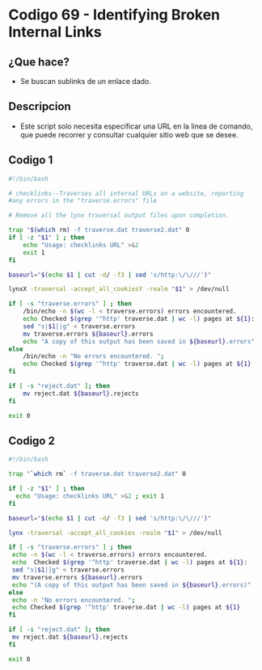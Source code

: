# Codigo 69 - Identifying Broken Internal Links

## ¿Que hace?
- Se buscan sublinks de un enlace dado.

## Descripcion
- Este script solo necesita especificar una URL en la linea de comando, que puede recorrer y consultar cualquier sitio web que se desee.

## Codigo 1
```bash
#!/bin/bash

# checklinks--Traverses all internal URLs on a website, reporting
#any errors in the "traverse.errors" file

# Remove all the lynx traversal output files upon completion.

trap "$(which rm) -f traverse.dat traverse2.dat" 0
if [ -z "$1" ] ; then
    echo "Usage: checklinks URL" >&2
    exit 1
fi

baseurl="$(echo $1 | cut -d/ -f3 | sed 's/http:\/\///')"

lynxX -traversal -accept_all_cookiesY -realm "$1" > /dev/null

if [ -s "traverse.errors" ] ; then
    /bin/echo -n $(wc -l < traverse.errors) errors encountered.
    echo Checked $(grep '^http' traverse.dat | wc -l) pages at ${1}:
    sed "s|$1||g" < traverse.errors
    mv traverse.errors ${baseurl}.errors
    echo "A copy of this output has been saved in ${baseurl}.errors"
else
    /bin/echo -n "No errors encountered. ";
    echo Checked $(grep '^http' traverse.dat | wc -l) pages at ${1}
fi

if [ -s "reject.dat" ]; then
    mv reject.dat ${baseurl}.rejects
fi

exit 0
```

## Codigo 2
```bash
#!/bin/bash

trap "`which rm` -f traverse.dat traverse2.dat" 0

if [ -z "$1" ] ; then
  echo "Usage: checklinks URL" >&2 ; exit 1
fi

baseurl="$(echo $1 | cut -d/ -f3 | sed 's/http:\/\///')"

lynx -traversal -accept_all_cookies -realm "$1" > /dev/null

if [ -s "traverse.errors" ] ; then
 echo -n $(wc -l < traverse.errors) errors encountered.
 echo  Checked $(grep '^http' traverse.dat | wc -l) pages at ${1}:
 sed "s|$1||g" < traverse.errors
 mv traverse.errors ${baseurl}.errors
 echo "(A copy of this output has been saved in ${baseurl}.errors)"
else
 echo -n "No errors encountered. ";
 echo Checked $(grep '^http' traverse.dat | wc -l) pages at ${1}  
fi

if [ -s "reject.dat" ]; then
 mv reject.dat ${baseurl}.rejects
fi

exit 0

```